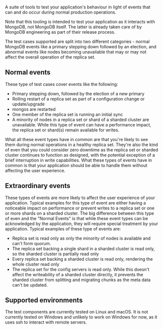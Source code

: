 A suite of tools to test your application's behaviour in light of events that can and do occur during normal production operations.

Note that this tooling is intended to test your application as it interacts with MongoDB, not MongoDB itself. The latter is already taken care of by MongoDB engineering as part of their release process.

The test cases supported are split into two different categories - normal MongoDB events like a primary stepping down followed by an election, and abnormal events like nodes becoming unavailable that may or may not affect the overall operation of the replica set.

## Normal events

These type of test cases cover events like the following:

- Primary stepping down, followed by the election of a new primary
- Rolling restart of a replica set as part of a configuration change or update/upgrade
- mongos are restarted
- One member of the replica set is running an initial sync
- A minority of nodes in a replica set or shard of a sharded cluster are unavailable. While this type of event can have a performance impact, the replica set or shard(s) remain available for writes.

What all these event types have in common are that you're likely to see them during normal operations in a healthy replica set. They're also the kind of even that you could consider zero downtime as the replica set or sharded cluster continues to function as designed, with the potential exception of a brief interruption in write capabilities. What these types of events have in common is that your application should be able to handle them without affecting the user experience.

## Extraordinary events

These types of events are more likely to affect the user experience of your application. Typical examples for this type of event are either having a noticeable impact on performance or prevent writes to a replica set or one or more shards on a sharded cluster. The big difference between this type of even and the "Normal Events" is that while these event types can be acknowledged by the application, they will require special treatment by your application. Typical examples of these type of events are:

- Replica set is read only as only the minority of nodes is available and can't form quorum.
- The replica set backing a single shard in a sharded cluster is read only, so the sharded cluster is partially read only
- Every replica set backing a sharded cluster is read only, rendering the whole cluster read only
- The replica set for the config servers is read only. While this doesn't affect the writeability of a sharded cluster directly, it prevents the sharded cluster from splitting and migrating chunks as the meta data can't be updated.

## Supported environments

The test components are currently tested on Linux and macOS. It is not currently tested on Windows and unlikely to work on Windows for now, as it uses ssh to interact with remote servers.
